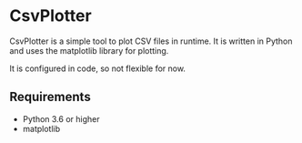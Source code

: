 # CsvPlotter

CsvPlotter is a simple tool to plot CSV files in runtime. It is written in Python and uses the matplotlib library for
plotting.

It is configured in code, so not flexible for now.

## Requirements

- Python 3.6 or higher
- matplotlib